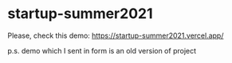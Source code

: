 # startup-summer2021

Please, check this demo: https://startup-summer2021.vercel.app/

p.s. demo which I sent in form is an old version of project 
